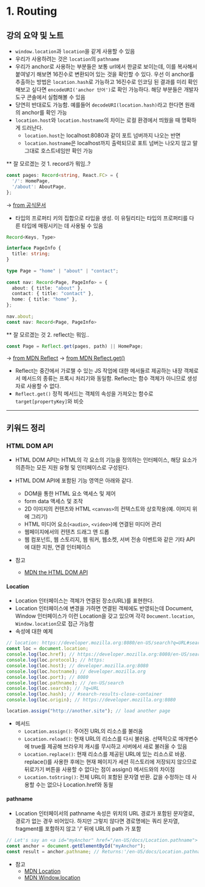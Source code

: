 # 1. Routing

## 강의 요약 및 노트

- `window.location`과 `location`을 같게 사용할 수 있음
- 우리가 사용하려는 것은 `location`의 `pathname`
- 우리가 anchor로 사용하는 부분들은 보통 url에서 한글로 보이는데, 이를 복사해서 붙여넣기 해보면 16진수로 변환되어 있는 것을 확인할 수 있다. 우선 이 anchor를 추출하는 방법은 `location.hash`로 가능하고 16진수로 인코딩 된 결과를 미리 확인해보고 싶다면 `encodeURI('anchor 단어')`로 확인 가능하다. 해당 부분들은 개발자도구 콘솔에서 실험해볼 수 있음
- 당연히 반대로도 가능함. 예를들어 `decodeURI(location.hash)`라고 한다면 원래의 anchor를 확인 가능
- `location.host`와 `location.hostname`의 차이는 로컬 환경에서 띄웠을 때 명확하게 드러난다.
    - `location.host`는 localhost:8080과 같이 포트 넘버까지 나오는 반면
    - `location.hostname`은 localhost까지 출력되므로 포트 넘버는 나오지 않고 말 그대로 호스트네임만 확인 가능

** 잘 모르겠는 것 1. record가 뭐임..?

```typescript
const pages: Record<string, React.FC> = {
  '/': HomePage,
  '/about': AboutPage,
};
```

-> [from 공식문서](https://developer.mozilla.org/ko/docs/Web/API/Window/location)
- 타입의 프로퍼티 키의 집합으로 타입을 생성. 이 유틸리티는 타입의 프로퍼티를 다른 타입에 매핑시키는 데 사용될 수 있음

```typescript
Record<Keys, Type>
```

```typescript
interface PageInfo {
  title: string;
}
 
type Page = "home" | "about" | "contact";
 
const nav: Record<Page, PageInfo> = {
  about: { title: "about" },
  contact: { title: "contact" },
  home: { title: "home" },
};
 
nav.about;
const nav: Record<Page, PageInfo>
```

** 잘 모르겠는 것 2. reflect는 뭐임..

```typescript
const Page = Reflect.get(pages, path) || HomePage;
```

-> [from MDN Reflect](https://developer.mozilla.org/ko/docs/Web/JavaScript/Reference/Global_Objects/Reflect)
-> [from MDN Reflect.get()](https://developer.mozilla.org/ko/docs/Web/JavaScript/Reference/Global_Objects/Reflect/get)

- Reflect는 중간에서 가로챌 수 있는 JS 작업에 대한 메서들르 제공하는 내장 객체로서 메서드의 종류는 프록시 처리기와 동일함. Reflect는 함수 객체가 아니므로 생성자로 사용할 수 없다.
- `Reflect.get()` 정적 메서드는 객체의 속성을 가져오는 함수로 `target[propertyKey]`와 비슷

---

## 키워드 정리

### HTML DOM API

- HTML DOM API는 HTML의 각 요소의 기능을 정의하는 인터페이스, 해당 요소가 의존하는 모든 지원 유형 및 인터페이스로 구성된다.
- HTML DOM API에 포함된 기능 영역은 아래와 같다.
  - DOM을 통한 HTML 요소 액세스 및 제어
  - form data 액세스 및 조작
  - 2D 이미지의 컨텐츠와 HTML `<canvas>`의 컨텍스트와 상호작용(예. 이미지 위에 그리기)
  - HTML 미디어 요소(`<audio>`, `<video>`)에 연결된 미디어 관리
  - 웹페이지에서의 컨텐츠 드래그 앤 드롭
  - 웹 컴포넌트, 웹 스토리지, 웹 워커, 웹소켓, 서버 전송 이벤트와 같은 기타 API에 대한 지원, 연결 인터페이스

- 참고
  - [MDN the HTML DOM API](https://developer.mozilla.org/en-US/docs/Web/API/HTML_DOM_API)

#### Location

- Location 인터페이스는 객체가 연결된 장소(URL)를 표현한다.
- Location 인터페이스에 변경을 가하면 연결된 객체에도 반영되는데 Document, Window 인터페이스가 이런 Location을 갖고 있으며 각각 `Document.location`, `Window.location`으로 접근 가능함
- 속성에 대한 예제

```javascript
// location: https://developer.mozilla.org:8080/en-US/search?q=URL#search-results-close-container
const loc = document.location;
console.log(loc.href); // https://developer.mozilla.org:8080/en-US/search?q=URL#search-results-close-container
console.log(loc.protocol); // https:
console.log(loc.host); // developer.mozilla.org:8080
console.log(loc.hostname); // developer.mozilla.org
console.log(loc.port); // 8080
console.log(loc.pathname); // /en-US/search
console.log(loc.search); // ?q=URL
console.log(loc.hash); // #search-results-close-container
console.log(loc.origin); // https://developer.mozilla.org:8080

location.assign("http://another.site"); // load another page
```

- 메서드
  - `Location.assign()`: 주어진 URL의 리소스를 불러옴
  - `Location.reload()`: 현재 URL의 리소스를 다시 불러옴. 선택적으로 매개변수에 true를 제공해 브라우저 캐시를 무시하고 서버에서 새로 불러올 수 있음
  - `Location.replace()`: 현재 리소스를 제공된 URL에 있는 리소스로 바꿈. replace()를 사용한 후에는 현재 페이지가 세션 히스토리에 저장되지 않으므로 뒤로가기 버튼을 사용할 수 없다는 점이 assign() 메서드와의 차이점
  - `Location.toString()`: 전체 URL이 포함된 문자열 반환. 값을 수정하는 데 사용할 수는 없으나 Location.href와 동읠

#### pathname

- Location 인터페이서의 pathname 속성은 위치의 URL 경로가 포함된 문자열로, 경로가 없는 경우 비어있다. 하지만 그렇지 않다면 경로명에는 쿼리 문자열, fragment를 포함하지 않고 '/' 뒤에 URL의 path 가 포함

```javascript
// Let's say an <a id="myAnchor" href="/en-US/docs/Location.pathname"> element is in the document
const anchor = document.getElementById("myAnchor");
const result = anchor.pathname; // Returns:'/en-US/docs/Location.pathname'
```

- 참고
  - [MDN Location](https://developer.mozilla.org/ko/docs/Web/API/Location)
  - [MDN Window.location](https://developer.mozilla.org/ko/docs/Web/API/Window/location)

